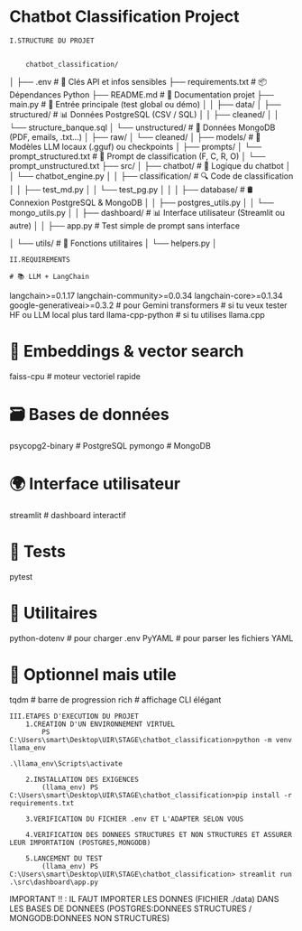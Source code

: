 # Chatbot Classification Project
    I.STRUCTURE DU PROJET 
       
       
        chatbot_classification/
│
├── .env                                # 🔐 Clés API et infos sensibles
├── requirements.txt                    # 📦 Dépendances Python
├── README.md                           # 📘 Documentation projet
├── main.py                             # 🚀 Entrée principale (test global ou démo)
│
│
├── data/
│   ├── structured/                     # 📊 Données PostgreSQL (CSV / SQL)
│   │   ├── cleaned/
│   │   └── structure_banque.sql
│   └── unstructured/                  # 📄 Données MongoDB (PDF, emails, .txt…)
│       ├── raw/
│       └── cleaned/
│
├── models/                             # 🤖 Modèles LLM locaux (.gguf) ou checkpoints
│
├── prompts/
│   └── prompt_structured.txt            # 📝 Prompt de classification (F, C, R, O)
│   └── prompt_unstructured.txt
├── src/
│   ├── chatbot/                        # 💬 Logique du chatbot
│   │   └── chatbot_engine.py
│
│   ├── classification/                # 🔍 Code de classification
│   │   ├── test_md.py
│   │   └── test_pg.py
│
│
│   ├── database/                      # 🛢️ Connexion PostgreSQL & MongoDB
│   │   ├── postgres_utils.py
│   │   └── mongo_utils.py
│
│   ├── dashboard/                     # 📊 Interface utilisateur (Streamlit ou autre)
│   │   ├── app.py                       # Test simple de prompt sans interface

│   └── utils/                         # 🧰 Fonctions utilitaires
│       └── helpers.py
│

    II.REQUIREMENTS 

    # 📚 LLM + LangChain
langchain>=0.1.17
langchain-community>=0.0.34
langchain-core>=0.1.34
google-generativeai>=0.3.2          # pour Gemini
transformers                        # si tu veux tester HF ou LLM local plus tard
llama-cpp-python                    # si tu utilises llama.cpp

# 🧠 Embeddings & vector search
faiss-cpu                          # moteur vectoriel rapide

# 🗃️ Bases de données
psycopg2-binary                    # PostgreSQL
pymongo                            # MongoDB

# 🌍 Interface utilisateur
streamlit                          # dashboard interactif

# 🧪 Tests
pytest

# 🔧 Utilitaires
python-dotenv                      # pour charger .env
PyYAML                             # pour parser les fichiers YAML

# 📌 Optionnel mais utile
tqdm                               # barre de progression
rich                               # affichage CLI élégant

    III.ETAPES D'EXECUTION DU PROJET
        1.CREATION D'UN ENVIRONNEMENT VIRTUEL
            PS C:\Users\smart\Desktop\UIR\STAGE\chatbot_classification>python -m venv llama_env
                                                                    .\llama_env\Scripts\activate
        
        2.INSTALLATION DES EXIGENCES
            (llama_env) PS C:\Users\smart\Desktop\UIR\STAGE\chatbot_classification>pip install -r requirements.txt

        3.VERIFICATION DU FICHIER .env ET L'ADAPTER SELON VOUS

        4.VERIFICATION DES DONNEES STRUCTURES ET NON STRUCTURES ET ASSURER LEUR IMPORTATION (POSTGRES,MONGODB)

        5.LANCEMENT DU TEST
            (llama_env) PS C:\Users\smart\Desktop\UIR\STAGE\chatbot_classification> streamlit run .\src\dashboard\app.py

IMPORTANT !! : IL FAUT IMPORTER LES DONNES (FICHIER ./data) DANS LES BASES DE DONNEES (POSTGRES:DONNEES STRUCTURES / MONGODB:DONNEES NON STRUCTURES) 
